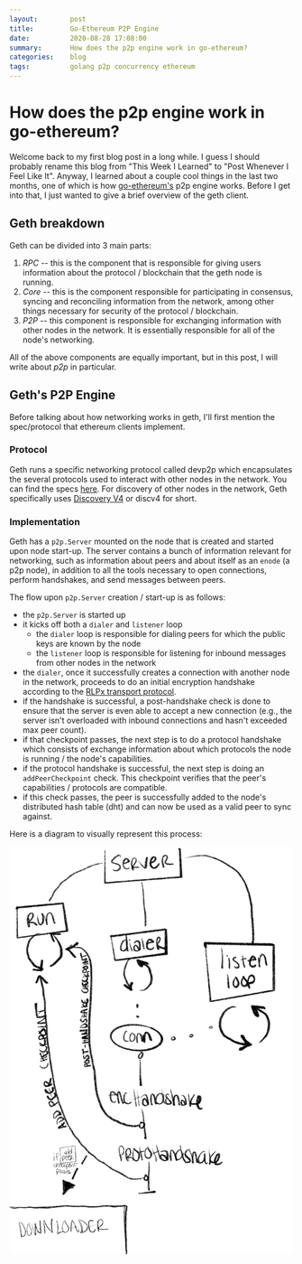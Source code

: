```yaml
---
layout:        post
title:         Go-Ethereum P2P Engine
date:          2020-08-28 17:08:00
summary:       How does the p2p engine work in go-ethereum?
categories:    blog
tags:          golang p2p concurrency ethereum
---
```


# How does the p2p engine work in go-ethereum?

Welcome back to my first blog post in a long while. I guess I should probably rename this blog from "This Week I Learned" to "Post Whenever I Feel Like It". Anyway, I learned about a couple cool things in the last two months, one of which is how [go-ethereum's](https://github.com/ethereum/go-ethereum) p2p engine works. Before I get into that, I just wanted to give a brief overview of the geth client.

## Geth breakdown

Geth can be divided into 3 main parts:

1. *RPC* -- this is the component that is responsible for giving users information about the protocol / blockchain that the geth node is running.
2. *Core* -- this is the component responsible for participating in consensus, syncing and reconciling information from the network, among other things necessary for security of the protocol / blockchain.
3. *P2P* -- this component is responsible for exchanging information with other nodes in the network. It is essentially responsible for all of the node's networking.

All of the above components are equally important, but in this post, I will write about *p2p* in particular.

## Geth's P2P Engine

Before talking about how networking works in geth, I'll first mention the spec/protocol that ethereum clients implement.

### Protocol

Geth runs a specific networking protocol called devp2p which encapsulates the several protocols used to interact with other nodes in the network. You can find the specs [here](https://github.com/ethereum/devp2p). For discovery of other nodes in the network, Geth specifically uses [Discovery V4](https://github.com/ethereum/devp2p/blob/master/discv4.md) or discv4 for short.

### Implementation

Geth has a `p2p.Server` mounted on the node that is created and started upon node start-up. The server contains a bunch of information relevant for networking, such as information about peers and about itself as an `enode` (a p2p node), in addition to all the tools necessary to open connections, perform handshakes, and send messages between peers. 

The flow upon `p2p.Server` creation / start-up is as follows: 

* the `p2p.Server` is started up
* it kicks off both a `dialer` and `listener` loop
	* the `dialer` loop is responsible for dialing peers for which the public keys are known by the node
	* the `listener` loop is responsible for listening for inbound messages from other nodes in the network
* the `dialer`, once it successfully creates a connection with another node in the network, proceeds to do an initial encryption handshake according to the [RLPx transport protocol](https://github.com/ethereum/devp2p/blob/master/rlpx.md#initial-handshake). 
* if the handshake is successful, a post-handshake check is done to ensure that the server is even able to accept a new connection (e.g., the server isn't overloaded with inbound connections and hasn't exceeded max peer count).
* if that checkpoint passes, the next step is to do a protocol handshake which consists of exchange information about which protocols the node is running / the node's capabilities.
* if the protocol handshake is successful, the next step is doing an `addPeerCheckpoint` check. This checkpoint verifies that the peer's capabilities / protocols are compatible.
* if this check passes, the peer is successfully added to the node's distributed hash table (dht) and can now be used as a valid peer to sync against.

Here is a diagram to visually represent this process:

![p2pServer](https://raw.githubusercontent.com/renaynay/twil/master/_posts/p2p_server.jpg)



